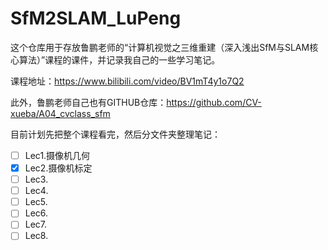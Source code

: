 # SfM2SLAM_LuPeng

这个仓库用于存放鲁鹏老师的“计算机视觉之三维重建（深入浅出SfM与SLAM核心算法）”课程的课件，并记录我自己的一些学习笔记。

课程地址：https://www.bilibili.com/video/BV1mT4y1o7Q2

此外，鲁鹏老师自己也有GITHUB仓库：https://github.com/CV-xueba/A04_cvclass_sfm

目前计划先把整个课程看完，然后分文件夹整理笔记：

- [ ] Lec1.摄像机几何
- [x] Lec2.摄像机标定
- [ ] Lec3.
- [ ] Lec4.
- [ ] Lec5.
- [ ] Lec6.
- [ ] Lec7.
- [ ] Lec8.
